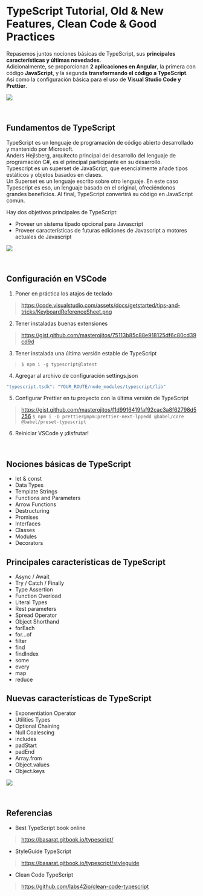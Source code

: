 # TypeScript Tutorial, Old &amp; New Features, Clean Code &amp; Good Practices


Repasemos juntos nociones básicas de TypeScript, sus **principales características y últimas novedades**.\
Adicionalmente, se proporcionan **2 aplicaciones en Angular**, la primera con código **JavaScript**, y la segunda **transformando el código a TypeScript**.
Así como la configuración básica para el uso de **Visual Studio Code y Prettier**.

![](https://cdn.iconscout.com/icon/free/png-256/typescript-1174965.png)

&nbsp;
## Fundamentos de TypeScript

TypeScript es un lenguaje de programación de código abierto desarrollado y mantenido por Microsoft.\
Anders Hejlsberg, arquitecto principal del desarrollo del lenguaje de programación C#, es el principal participante en su desarrollo.\
Typescript es un superset de JavaScript, que esencialmente añade tipos estáticos y objetos basados en clases.\
Un Superset es un lenguaje escrito sobre otro lenguaje. En este caso Typescript es eso, un lenguaje basado en el original, ofreciéndonos grandes beneficios. Al final, TypeScript convertirá su código en JavaScript común.

Hay dos objetivos principales de TypeScript:
- Proveer un sistema tipado opcional para Javascript
- Proveer características de futuras ediciones de Javascript a motores actuales de Javascript

![](https://res.cloudinary.com/software-crafters/image/upload/v1544181785/posts/typescript-javascript-introduccion/superset-typescript.png)

&nbsp;
## Configuración en VSCode

1. Poner en práctica los atajos de teclado
> https://code.visualstudio.com/assets/docs/getstarted/tips-and-tricks/KeyboardReferenceSheet.png

2. Tener instaladas buenas extensiones
> https://gist.github.com/masterojitos/75113b85c88e918125df6c80cd39cd9d

3. Tener instalada una última versión estable de TypeScript
> `$ npm i -g typescript@latest`

4. Agregar al archivo de configuración settings.json
```javascript
"typescript.tsdk": "YOUR_ROUTE/node_modules/typescript/lib"
```
5. Configurar Prettier en tu proyecto con la última versión de TypeScript
> https://gist.github.com/masterojitos/f1d9916419faf92cac3a8f62798d5256
> `$ npm i -D prettier@npm:prettier-next-lppedd @babel/core @babel/preset-typescript`

6. Reiniciar VSCode y ¡disfrutar!

&nbsp;
## Nociones básicas de TypeScript

- let & const
- Data Types
- Template Strings
- Functions and Parameters
- Arrow Functions
- Destructuring
- Promises
- Interfaces
- Classes
- Modules
- Decorators

## Principales características de TypeScript

- Async / Await
- Try / Catch / Finally
- Type Assertion
- Function Overload
- Literal Types
- Rest parameters
- Spread Operator
- Object Shorthand
- forEach
- for...of
- filter
- find
- findIndex
- some
- every
- map
- reduce

## Nuevas características de TypeScript

- Exponentiation Operator
- Utilities Types
- Optional Chaining
- Null Coalescing
- includes
- padStart
- padEnd
- Array.from
- Object.values
- Object.keys

![](https://pbs.twimg.com/media/EeAWAIbUEAEF2qM.png)

&nbsp;
## Referencias

- Best TypeScript book online
> https://basarat.gitbook.io/typescript/
- StyleGuide TypeScript
> https://basarat.gitbook.io/typescript/styleguide
- Clean Code TypeScript
> https://github.com/labs42io/clean-code-typescript

